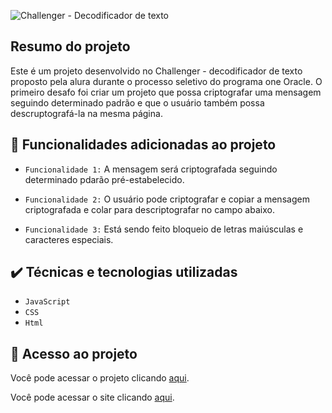 ![Challenger - Decodificador de texto](https://github.com/user-attachments/assets/6adff7cb-ae95-4856-920f-28d83afdc8f3)

## Resumo do projeto

 Este é um projeto desenvolvido no Challenger - decodificador de texto proposto pela alura durante o processo seletivo do programa one Oracle. O primeiro desafo foi criar um projeto que possa criptografar uma mensagem seguindo determinado padrão e que o usuário também possa descruptografá-la na mesma página.
 
## :hammer: Funcionalidades adicionadas ao projeto
 
- `Funcionalidade 1:` A mensagem será criptografada seguindo determinado pdarão pré-estabelecido.
 
- `Funcionalidade 2:` O usuário pode criptografar e copiar a mensagem criptografada e colar para descriptografar no campo abaixo.
  
-  `Funcionalidade 3:` Está sendo feito bloqueio de letras maiúsculas e caracteres especiais.

## ✔️ Técnicas e tecnologias utilizadas

- ``JavaScript``
- ``CSS``
- ``Html``
  
## 📁 Acesso ao projeto

Você pode acessar o projeto clicando [aqui](https://github.com/fearauju/Challenger---desafio-1).

Você pode acessar o site clicando [aqui](https://fearauju.github.io/Challenger---desafio-1/).
